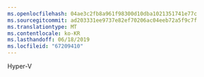 ```yaml
---
ms.openlocfilehash: 04ae3c2fb8a961f98300d10dba1021351741e77c
ms.sourcegitcommit: ad203331ee9737e82ef70206ac04eeb72a5f9c7f
ms.translationtype: MT
ms.contentlocale: ko-KR
ms.lasthandoff: 06/18/2019
ms.locfileid: "67209410"
---
```

Hyper-V